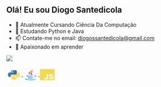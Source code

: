 ## Olá! Eu sou Diogo Santedicola

- 🔭 Atualmente Cursando Ciência Da Computação
- 🌱 Estudando Python e Java
- 📫 Contate-me no email: diogossantedicola@gmail.com
- 📕 Apaixonado em aprender


<div>
  <a href="https//:github.com/DiogoSantedicola">
  <img height= "180em" src= "https://github-readme-stats.vercel.app/api?username=DiogoSantedicola&theme=dark&show_icons=true"/>
</div>

 <div style="display: inline_block"><br>
   <img align="center" alt="Diogo-Python" height="30" width="40" src="https://raw.githubusercontent.com/devicons/devicon/master/icons/python/python-original.svg">
   <img align="center" alt="Diogo-Csharp" height="30" width="40" src="https://raw.githubusercontent.com/devicons/devicon/master/icons/java/java-original.svg">
   <img align="center" alt="Diogo-J" height="30" width="40" src="https://raw.githubusercontent.com/devicons/devicon/master/icons/javascript/javascript-plain.svg">
   
   ##
</div>

<div> 
</div>
